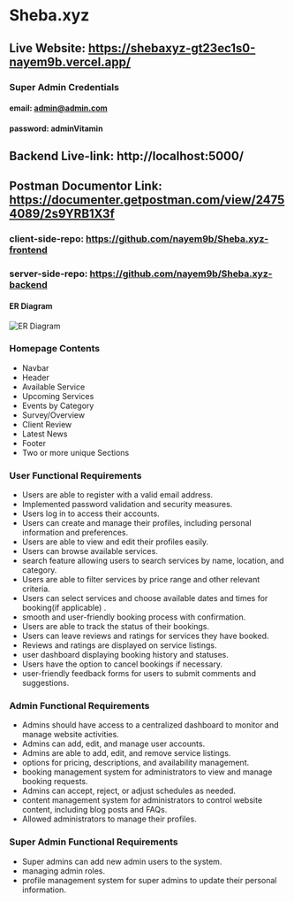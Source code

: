 # Sheba.xyz

## Live Website: https://shebaxyz-gt23ec1s0-nayem9b.vercel.app/

### Super Admin Credentials

#### email: admin@admin.com

#### password: adminVitamin

## Backend Live-link: http://localhost:5000/

## Postman Documentor Link: https://documenter.getpostman.com/view/24754089/2s9YRB1X3f

### client-side-repo: https://github.com/nayem9b/Sheba.xyz-frontend

### server-side-repo: https://github.com/nayem9b/Sheba.xyz-backend

#### ER Diagram

![ER Diagram](https://i.ibb.co/bQbtt7d/ER-Diagram.png)

### Homepage Contents

- Navbar
- Header
- Available Service
- Upcoming Services
- Events by Category
- Survey/Overview
- Client Review
- Latest News
- Footer
- Two or more unique Sections

### User Functional Requirements

- Users are able to register with a valid email address.
- Implemented password validation and security measures.
- Users log in to access their accounts.
- Users can create and manage their profiles, including personal information and preferences.
- Users are able to view and edit their profiles easily.
- Users can browse available services.
- search feature allowing users to search services by name, location, and category.
- Users are able to filter services by price range and other relevant criteria.
- Users can select services and choose available dates and times for booking(if applicable) .
- smooth and user-friendly booking process with confirmation.
- Users are able to track the status of their bookings.
- Users can leave reviews and ratings for services they have booked.
- Reviews and ratings are displayed on service listings.
- user dashboard displaying booking history and statuses.
- Users have the option to cancel bookings if necessary.
- user-friendly feedback forms for users to submit comments and suggestions.

### Admin Functional Requirements

- Admins should have access to a centralized dashboard to monitor and manage website activities.
- Admins can add, edit, and manage user accounts.
- Admins are able to add, edit, and remove service listings.
- options for pricing, descriptions, and availability management.
- booking management system for administrators to view and manage booking requests.
- Admins can accept, reject, or adjust schedules as needed.
- content management system for administrators to control website content, including blog posts and FAQs.
- Allowed administrators to manage their profiles.

### Super Admin Functional Requirements

- Super admins can add new admin users to the system.
- managing admin roles.
- profile management system for super admins to update their personal information.
